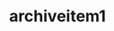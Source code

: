---
title: archiveitem1
url: "/archiveitem1"
main_project_image: "/images/hal_small.jpg"
article_image: "/images/lazik/4.jpg"
short_description:
  "Łazik marsjański „HAL-062”"
start_date:
  "start_date"
end_date:

inny_param:
  "coś"
---